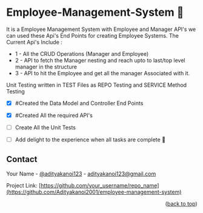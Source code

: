 # Employee-Management-System 🗿

It is a Employee Management System with Employee and Manager API's we can used these Api's End Points for creating Employee Systems.
The Current Api's Include : 
  * 1 - All the CRUD Operations (Manager and Employee)
  * 2 - API to fetch the Manager nesting and reach upto to last/top level manager in the structure
  * 3 - API to hit the Employee and get all the manager Associated with it.
  
Unit Testing written in TEST Files as REPO Testing and SERVICE Method Testing

- [x] #Created the Data Model and Controller End Points
- [x] #Created All the required API's
- [ ] Create All the Unit Tests
- [ ] Add delight to the experience when all tasks are complete :tada:


<!-- CONTACT -->
## Contact

Your Name - [@adityakanoi123](https://twitter.com/adityakanoi123) - adityakanoi123@gmail.com

Project Link: [https://github.com/your_username/repo_name](https://github.com/Adityakanoi2001/employee-management-system)

<p align="right">(<a href="#readme-top">back to top</a>)</p>
